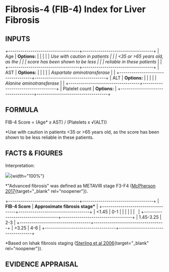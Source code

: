 # Fibrosis-4 (FIB-4) Index for Liver Fibrosis

## INPUTS

+-----------------------------------+-----------------------------------+
| Age                               | **Options:**                      |
|                                   |                                   |
| *Use with caution in patients     |                                   |
| \<35 or \>65 years old, as the    |                                   |
| score has been shown to be less   |                                   |
| reliable in these patients*       |                                   |
+-----------------------------------+-----------------------------------+
| AST                               | **Options:**                      |
|                                   |                                   |
| *Aspartate aminotransferase*      |                                   |
+-----------------------------------+-----------------------------------+
| ALT                               | **Options:**                      |
|                                   |                                   |
| *Alanine aminotransferase*        |                                   |
+-----------------------------------+-----------------------------------+
| Platelet count                    | **Options:**                      |
+-----------------------------------+-----------------------------------+

## FORMULA

FIB-4 Score = (Age\* x AST) / (Platelets x √(ALT))

\*Use with caution in patients \<35 or \>65 years old, as the score has
been shown to be less reliable in these patients.

## FACTS & FIGURES

Interpretation:

![](https://cdn-web-img.mdcalc.com/fib-4.png){width="100%"}

\*\"Advanced fibrosis\" was defined as METAVIR stage F3-F4 ([McPherson
2017](https://boris.unibe.ch/93541/1/Age%20as%20a%20Confounding%20Factor%20for%20the%20Accurate.pdf){target="_blank"
rel="noopener"}).

+-----------------------------------+-----------------------------------+
| **FIB-4 Score**                   | **Approximate fibrosis stage\***  |
+-----------------------------------+-----------------------------------+
| \<1.45                            | 0-1                               |
|                                   |                                   |
|                                   |                                   |
+-----------------------------------+-----------------------------------+
| 1.45-3.25                         | 2-3                               |
+-----------------------------------+-----------------------------------+
| \>3.25                            | 4-6                               |
+-----------------------------------+-----------------------------------+

\*Based on Ishak fibrosis staging ([Sterling et al
2006](https://onlinelibrary.wiley.com/doi/10.1002/hep.21178/full){target="_blank"
rel="noopener"}).

## EVIDENCE APPRAISAL
